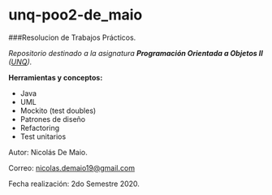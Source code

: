 # unq-poo2-de_maio

###Resolucion de Trabajos Prácticos.

*Repositorio destinado a la asignatura **Programación Orientada a Objetos II** ([UNQ](blank:#http://www.unq.edu.ar/)).*

**Herramientas y conceptos:**
- Java
- UML
- Mockito (test doubles)
- Patrones de diseño
- Refactoring
- Test unitarios

Autor: Nicolás De Maio.

Correo: [nicolas.demaio19@gmail.com](mailto:nicolas.demaio19@gmail.com)

Fecha realización: 2do Semestre 2020.
